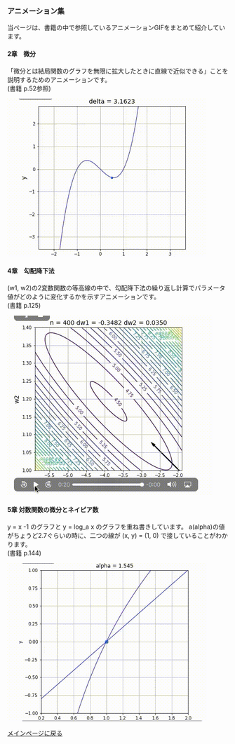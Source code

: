 ### アニメーション集
当ページは、書籍の中で参照しているアニメーションGIFをまとめて紹介しています。

#### 2章　微分
「微分とは結局関数のグラフを無限に拡大したときに直線で近似できる」ことを説明するためのアニメーションです。  
(書籍 p.52参照)  


![](images/diff.gif)

#### 4章　勾配降下法  
(w1, w2)の2変数関数の等高線の中で、勾配降下法の繰り返し計算でパラメータ値がどのように変化するかを示すアニメーションです。  
(書籍 p.125)

![](images/gradient-descent.gif)

#### 5章 対数関数の微分とネイピア数
y = x -1 のグラフと y = log_a x のグラフを重ね書きしています。
a(alpha)の値がちょうど2.7ぐらいの時に、二つの線が (x, y) = (1, 0) で接していることがわかります。  
(書籍 p.144)


![](images/log-animation.gif)

[メインページに戻る](./README.md)